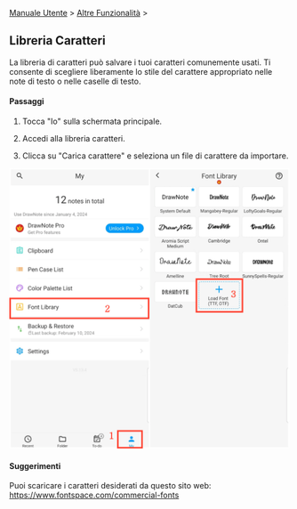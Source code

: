 [Manuale Utente](/dragonnest/drawnote/manual/it) > [Altre Funzionalità](/dragonnest/drawnote/manual/it/more) >

Libreria Caratteri
---
La libreria di caratteri può salvare i tuoi caratteri comunemente usati. Ti consente di scegliere liberamente lo stile del carattere appropriato nelle note di testo o nelle caselle di testo.
#### Passaggi
1. Tocca "Io" sulla schermata principale.

2. Accedi alla libreria  caratteri.

3. Clicca su "Carica carattere" e seleziona un file di carattere da importare.

![Libreria di Caratteri](imgs/font_library.png)

#### Suggerimenti
Puoi scaricare i caratteri desiderati da questo sito web: https://www.fontspace.com/commercial-fonts